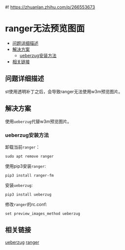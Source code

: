 #! https://zhuanlan.zhihu.com/p/266553673
# ranger无法预览图面
- [问题详细描述](#问题详细描述)
- [解决方案](#解决方案)
  - [ueberzug安装方法](#ueberzug安装方法)
- [相关链接](#相关链接)
## 问题详细描述
st使用透明补丁之后，会导致ranger无法使用w3m预览图片。
## 解决方案
使用`ueberzug`代替w3m预览图片。
### ueberzug安装方法
卸载当前`ranger`：
```
sudo apt remove ranger
```
使用pip3安装`ranger`:
```
pip3 install ranger-fm
```
安装`ueberzug`:
```
pip3 install ueberzug
```
修改`ranger`的rc.conf:
```
set preview_images_method ueberzug
```

## 相关链接
[ueberzug](https://github.com/seebye/ueberzug)
[ranger](https://github.com/ranger/ranger)